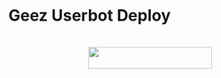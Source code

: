 # Geez Userbot Deploy
#

<p align="center"><a href="https://heroku.com/deploy?template=https://github.com/Vicxln/GeezDeploy"> <img src="https://img.shields.io/badge/Deploy%20To%20Heroku-purple?style=for-the-badge&logo=heroku" width="220" height="38.45"/></a></p>

